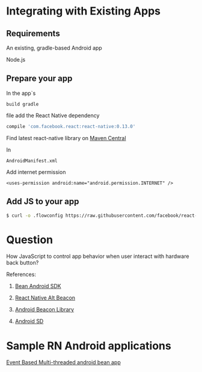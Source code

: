 # Integrating with Existing Apps

## Requirements

An existing, gradle-based Android app

Node.js

## Prepare your app
In the app`s 
```
build gradle
```
file add the React Native dependency

```bash
compile 'com.facebook.react:react-native:0.13.0'
```
Find latest react-native library on [Maven Central](http://search.maven.org/#search%7Cgav%7C1%7Cg%3A%22com.facebook.react%22%20AND%20a%3A%22react-native%22)

In
```
AndroidManifest.xml
```

Add internet permission
```
<uses-permission android:name="android.permission.INTERNET" />
```

## Add JS to your app

```bash
$ curl -o .flowconfig https://raw.githubusercontent.com/facebook/react-native/master/.flowconfig
```

# Question
How JavaScript to control app behavior when user interact with hardware back button?

References:

1. [Bean Android SDK](https://github.com/PunchThrough/Bean-Android-SDK)

2. [React Native Alt Beacon](https://github.com/octavioturra/react-native-alt-beacon)

3. [Android Beacon Library](https://github.com/AltBeacon/android-beacon-library)

4. [Android SD](https://github.com/Estimote/Android-SDK)

# Sample RN Android applications

[Event Based Multi-threaded android bean app](https://github.com/pbauermeister/android-bean-stuff)
